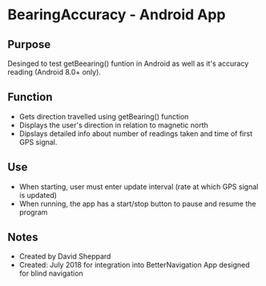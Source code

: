 # BearingAccuracy - Android App
## Purpose
Desinged to test getBeearing() funtion in Android as well as it's accuracy reading (Android 8.0+ only).
## Function
- Gets direction travelled using getBearing() function
- Displays the user's direction in relation to magnetic north
- Dipslays detailed info about number of readings taken and time of first GPS signal.
## Use
- When starting, user must enter update interval (rate at which GPS signal is updated)
- When running, the app has a start/stop button to pause and resume the program
## Notes
- Created by David Sheppard
- Created: July 2018 for integration into BetterNavigation App designed for blind navigation
